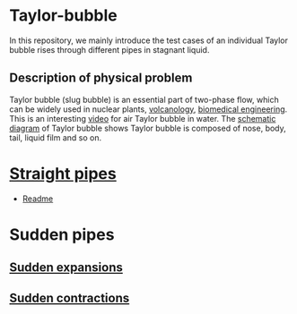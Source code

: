 # Taylor-bubble 
In this repository, we mainly introduce the test cases of an individual Taylor bubble rises through different pipes in stagnant liquid.
## Description of physical problem
Taylor bubble (slug bubble) is an essential part of two-phase flow, which can be widely used in nuclear plants, [volcanology](https://github.com/GabrielGLK/Taylor-bubble/blob/main/figure/taylor-application-1.pdf), [biomedical engineering](https://github.com/GabrielGLK/Taylor-bubble/blob/main/figure/taylor-application-2.pdf). 
This is an interesting [video](https://www.youtube.com/watch?v=HTFylkr018U&ab_channel=FluidDynamics) for air Taylor bubble in water. The [schematic diagram](https://github.com/GabrielGLK/Taylor-bubble/blob/main/figure/taylor-schematic.pdf) of Taylor bubble shows Taylor bubble is composed of nose, body, tail, liquid film and so on.
# [Straight pipes](https://github.com/GabrielGLK/Taylor-bubble/tree/main/straight-pipe)
- [Readme](https://github.com/GabrielGLK/Taylor-bubble/blob/main/straight-pipe/Readme)
# Sudden pipes
## [Sudden expansions](https://github.com/GabrielGLK/Taylor-bubble/tree/main/sudden/expansions)
## [Sudden contractions](https://github.com/GabrielGLK/Taylor-bubble/tree/main/sudden/contractions)



